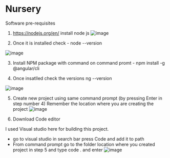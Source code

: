 # Nursery

Software pre-requisites

1. https://nodejs.org/en/ install node js
![image](https://user-images.githubusercontent.com/47327157/120932224-9189d480-c712-11eb-874d-5b63ab6b28dc.png)

2. Once it is installed check - 
  node --version
  
  ![image](https://user-images.githubusercontent.com/47327157/120932279-c6962700-c712-11eb-9d9f-c6a4575d1c80.png)

3. Install NPM package with command on command promt - 
  npm install -g @angular/cli
  
 4. Once insatlled check the versions
  ng --version
  
  ![image](https://user-images.githubusercontent.com/47327157/120932374-1ecd2900-c713-11eb-9118-9fa40cf4c0be.png)

5. Create new project using same command prompt (by pressing Enter in step number 4)
Remember the location where you are creating the project
![image](https://user-images.githubusercontent.com/47327157/120932511-c4809800-c713-11eb-8d58-47ae5e705052.png)

6. Download Code editor

I used Visual studio here for building this project.
  - go to visual studio in search bar press Code and add it to path
  - From command prompt go to the folder location where you created project in step 5 and type code . and enter
  ![image](https://user-images.githubusercontent.com/47327157/120934084-8e92e200-c71a-11eb-905c-a0d8113f7e73.png)



